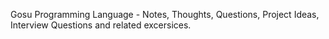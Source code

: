 Gosu Programming Language - Notes, Thoughts, Questions, Project Ideas, Interview Questions and related excersices. 
